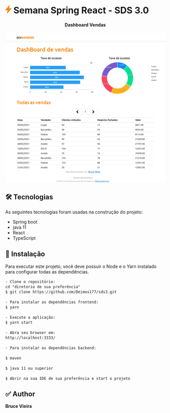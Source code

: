 # ![DevSuperior logo](https://raw.githubusercontent.com/devsuperior/bds-assets/main/ds/devsuperior-logo-small.png) Semana Spring React - SDS 3.0

<h4 align="center">Dashboard Vendas</h4>
<p align="center">
  <img  src="./frontend/src/assets/img/ds-vendas.png" width="700">
</p>

## 🛠 Tecnologias

As seguintes tecnologias foram usadas na construção do projeto:

- Spring boot
- java 11
- React
- TypeScript

## 🎲 Instalação

Para executar este projeto, você deve possuir o Node e o Yarn instalado para configurar todas as dependências.

```shell
- Clone o repositório:
cd "diretorio de sua preferência"
$ git clone https://github.com/Deimos177/sds3.git

- Para instalar as dependências frontend:
$ yarn

- Execute a aplicação:
$ yarn start

- Abra seu browser em:
http://localhost:3333/

- Para instalar as dependências backend:

$ maven 

$ java 11 ou superior

$ Abrir na sua IDE de sua preferência e start o projeto
```

## ✅ Author

**Bruce Vieira**